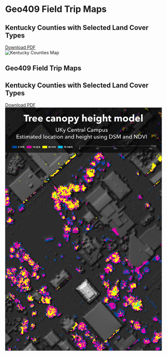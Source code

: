 <!DOCTYPE html>
<html lang="en">
<head>
    <meta charset="UTF-8">
    <title>Geo409 Field Trip Maps</title>
</head>
<body>
    <h1>Geo409 Field Trip Maps</h1>
    <h2>Kentucky Counties with Selected Land Cover Types</h2>
    <a href="https://github.com/ionajo/geo409-field-trip/blob/main/maps/Ky-landcover.pdf">Download PDF</a>
    <br>
    <img src="https://github.com/IanBryan-3/IanBryan-GitHub/blob/main/Ky-landcover.pdf" alt="Kentucky Counties Map">
<h2>Geo409 Field Trip Maps</h1>
    <h2>Kentucky Counties with Selected Land Cover Types</h2>
    <a href="https://ionajo.github.io/geo409-field-trip/maps/campus-canopy-model.pdf">Download PDF</a>
    <br>
    <img src="https://github.com/IanBryan-3/IanBryan-GitHub/blob/main/campus-canopy-model.pdf" alt="Kentucky Counties Map">
</body>
</html>
